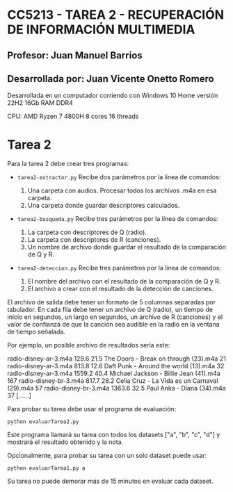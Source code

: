 # CC5213 - TAREA 2 - RECUPERACIÓN DE INFORMACIÓN MULTIMEDIA
## Profesor: Juan Manuel Barrios
## Desarrollada por: Juan Vicente Onetto Romero

Desarrollada en un computador corriendo con Windows 10 Home versión 22H2
16Gb RAM DDR4

CPU: AMD Ryzen 7 4800H
8 cores 16 threads

# Tarea 2

Para la tarea 2 debe crear tres programas:

  * `tarea2-extractor.py`
     Recibe dos parámetros por la línea de comandos:
	   1. Una carpeta con audios. Procesar todos los archivos .m4a en esa carpeta.
       2. Una carpeta donde guardar descriptores calculados.
   
  * `tarea2-busqueda.py`
     Recibe tres parámetros por la línea de comandos:
	   1. La carpeta con descriptores de Q (radio).
	   2. La carpeta con descriptores de R (canciones).
	   3. Un nombre de archivo donde guardar el resultado de la comparación de Q y R.

  * `tarea2-deteccion.py`
     Recibe tres parámetros por la línea de comandos:
	   1. El nombre del archivo con el resultado de la comparación de Q y R.
	   2. El archivo a crear con el resultado de la detección de canciones.

El archivo de salida debe tener un formato de 5 columnas separadas por tabulador. En cada
fila debe tener un archivo de Q (radio), un tiempo de inicio en segundos, un largo en
segundos, un archivo de R (canciones) y el valor de confianza de que la canción sea
audible en la radio en la ventana de tiempo señalada.

Por ejemplo, un posible archivo de resultados sería este:

radio-disney-ar-3.m4a	129.6	21.5	The Doors - Break on through (23).m4a	21
radio-disney-ar-3.m4a	813.8	12.6	Daft Punk - Around the world (13).m4a	32
radio-disney-ar-3.m4a	1559.2	40.4	Michael Jackson - Billie Jean (41).m4a	167
radio-disney-br-3.m4a	817.7	28.2	Celia Cruz - La Vida es un Carnaval (29).m4a	57
radio-disney-br-3.m4a	1363.6	32.5	Paul Anka - Diana (34).m4a	37
[......]


Para probar su tarea debe usar el programa de evaluación:

  `python evaluarTarea2.py`

Este programa llamará su tarea con todos los datasets ["a", "b", "c", "d"] y
mostrará el resultado obtenido y la nota.

Opcionalmente, para probar su tarea con un solo dataset puede usar:

  `python evaluarTarea1.py a`

Su tarea no puede demorar más de 15 minutos en evaluar cada dataset.
